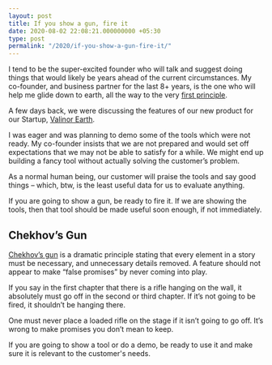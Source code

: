 ```yaml
---
layout: post
title: If you show a gun, fire it
date: 2020-08-02 22:08:21.000000000 +05:30
type: post
permalink: "/2020/if-you-show-a-gun-fire-it/"
---
```


I tend to be the super-excited founder who will talk and suggest doing things that would likely be years ahead of the current circumstances. My co-founder, and business partner for the last 8+ years, is the one who will help me glide down to earth, all the way to the very <a href="https://en.wikipedia.org/wiki/First_principle">first principle</a>.

A few days back, we were discussing the features of our new product for our Startup, <a href="https://valinor.earth">Valinor Earth</a>.

I was eager and was planning to demo some of the tools which were not ready. My co-founder insists that we are not prepared and would set off expectations that we may not be able to satisfy for a while. We might end up building a fancy tool without actually solving the customer’s problem.

As a normal human being, our customer will praise the tools and say good things – which, btw, is the least useful data for us to evaluate anything.

If you are going to show a gun, be ready to fire it. If we are showing the tools, then that tool should be made useful soon enough, if not immediately.

## Chekhov’s Gun


<a href="https://en.wikipedia.org/wiki/Chekhov%27s_gun">Chekhov’s gun</a> is a dramatic principle stating that every element in a story must be necessary, and unnecessary details removed. A feature should not appear to make “false promises” by never coming into play.

If you say in the first chapter that there is a rifle hanging on the wall, it absolutely must go off in the second or third chapter. If it’s not going to be fired, it shouldn’t be hanging there.

One must never place a loaded rifle on the stage if it isn’t going to go off. It’s wrong to make promises you don’t mean to keep.

If you are going to show a tool or do a demo, be ready to use it and make sure it is relevant to the customer's needs.